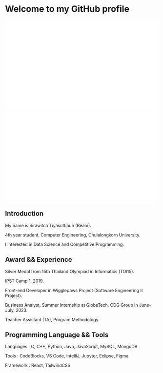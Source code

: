 # Welcome to my GitHub profile
![](https://raw.githubusercontent.com/sirawitch/github-stats/master/generated/overview.svg#gh-dark-mode-only)
![](https://raw.githubusercontent.com/sirawitch/github-stats/master/generated/overview.svg#gh-light-mode-only)
## Introduction
My name is Sirawitch Tiyasuttipun (Beam).

4th year student, Computer Engineering, Chulalongkorn University.

I interested in Data Science and Competitive Programming.

## Award && Experience
Silver Medal from 15th Thailand Olympiad in Informatics (TOI15).

IPST Camp 1, 2019.

Front-end Developer in Wigglepaws Project (Software Engineering II Project).

Business Analyst, Summer Internship at GlobeTech, CDG Group in June-July, 2023.

Teacher Assistant (TA), Program Methodology.

## Programming Language && Tools

Languages : C, C++, Python, Java, JavaScript, MySQL, MongoDB

Tools : CodeBlocks, VS Code, IntelliJ, Jupyter, Eclipse, Figma

Framework : React, TailwindCSS

